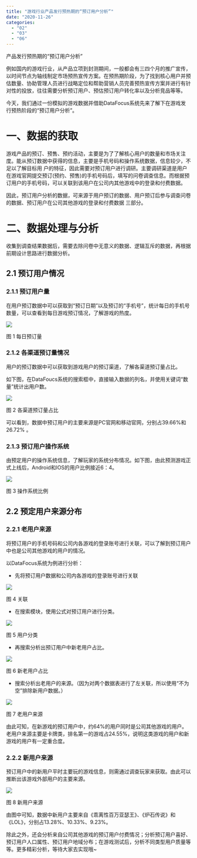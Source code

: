 ```yaml
---
title: "游戏行业产品发行预热期的“预订用户分析”"
date: "2020-11-26"
categories: 
  - "02"
  - "03"
  - "06"
---
```


产品发行预热期的“预订用户分析”

例如国内的游戏行业，从产品立项到封测期间，一般都会有三四个月的推广宣传，以时间节点为轴线制定市场预热宣传方案。在预热期阶段，为了找到核心用户并预估数量、协助管理人员进行战略定位和帮助营销人员完善预热宣传方案并进行有针对性的投放，往往需要分析预订用户、预估预订用户转化率以及分析竞品等等。

今天，我们通过一份模拟的游戏数据并借助DataFocus系统先来了解下在游戏发行预热阶段的“预订用户分析”。

# 一、数据的获取

游戏产品的预订、预售、预约活动，主要是为了了解核心用户的数量和市场关注度。能从预订数据中获得的信息，主要是手机号码和操作系统数据，信息较少，不足以了解目标用 户的特征，因此需要对预订用户进行调研。主要调研渠道是用户在游戏官网提交预订(预约、预售)的手机号码后，填写的问卷调查信息。而根据预订用户的手机号码，可以关联到该用户在公司内其他游戏中的登录和付费数据。

因此，预订用户分析的数据，可来源于用户预订的数据、用户预订后参与调查问卷的数据、预订用户在公司其他游戏的登录和付费数据 三部分。

# 二、数据处理与分析

收集到调查结果数据后，需要去除问卷中无意义的数据、逻辑互斥的数据，再根据前期设计思路进行数据分析。

## 2.1 预订用户情况

### 2.1.1 预订用户量

在用户预订数据中可以获取到“预订日期”以及预订的“手机号”，统计每日的手机号数量，可以查看到每日游戏预订情况，了解游戏的热度。

![](images/word-image-120.png)

图 1 每日预订量

### 2.1.2 各渠道预订量情况

用户的预订数据中可以获取到游戏用户的预订渠道，了解各渠道预订量占比。

如下图，在DataFoucs系统的搜索框中，直接输入数据的列名，并使用关键词“数量”统计出用户数。

![](images/word-image-121.png)

图 2 各渠道预订量占比

可以看到，数据中预订用户的主要来源是PC官网和移动官网，分别占39.66%和26.72% 。

### 2.1.3 预订用户操作系统

由预定用户的操作系统信息，了解玩家的系统分布情况。如下图，由此预测游戏正式上线后，Android和IOS的用户比例接近6：4。

![](images/word-image-122.png)

图 3 操作系统比例

## 2.2 预定用户来源分布

### 2.2.1 老用户来源

将预订用户的手机号码和公司内各游戏的登录账号进行关联，可以了解到预订用户中也是公司其他游戏的用户的情况。

以DataFocus系统为例进行分析：

- 先将预订用户数据和公司内各游戏的登录账号进行关联

![](images/word-image-123.png)

图 4 关联

- 在搜索模块，使用公式对预订用户进行分类。

![](images/word-image-124.png)

图 5 用户分类

- 再搜索分析出预订用户中新老用户占比。

![](images/word-image-125.png)

图 6 新老用户占比

- 搜索分析出老用户的来源。（因为对两个数据表进行了左关联，所以使用“不为空”排除新用户数据。）

![](images/word-image-126.png)

图 7 老用户来源

由此可知，在新游戏的预订用户中，约64%的用户同时是公司其他游戏的用户。老用户来源主要是卡牌类，排名第一的游戏占24.55%，说明这类游戏的用户和新游戏的用户有一定重合度。

### 2.2.2 新用户来源

预订用户中的新用户平时主要玩的游戏信息，则需通过调查玩家来获取。由此可以推断出该游戏外部用户的主要来源。

![](images/word-image-127.png)

图 8 新用户来源

由图中可知，数据中新用户主要来自《乖离性百万亚瑟王》、《炉石传说》和《LOL》，分别占13.28%、10.33%、9.23%。

除此之外，还会分析来自公司其他游戏的预订用户付费情况；分析预订用户喜好、预订用户人口属性、预订用户地域分布；在游戏测试后，分析不同类型用户质量等等。更多精彩分析，等待大家去实现哦~
